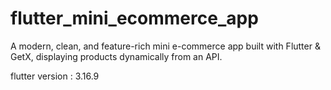 # flutter_mini_ecommerce_app
A modern, clean, and feature-rich mini e-commerce app built with Flutter &amp; GetX, displaying products dynamically from an API.

flutter version :  3.16.9
